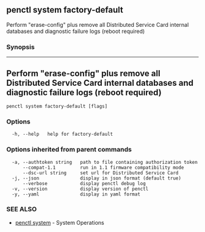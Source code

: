 ## penctl system factory-default

Perform "erase-config" plus remove all Distributed Service Card internal databases and diagnostic failure logs (reboot required)

### Synopsis



------------------------------------------------------------------------------------------------------------------
 Perform "erase-config" plus remove all Distributed Service Card internal databases and diagnostic failure logs (reboot required) 
------------------------------------------------------------------------------------------------------------------


```
penctl system factory-default [flags]
```

### Options

```
  -h, --help   help for factory-default
```

### Options inherited from parent commands

```
  -a, --authtoken string   path to file containing authorization token
      --compat-1.1         run in 1.1 firmware compatibility mode
      --dsc-url string     set url for Distributed Service Card
  -j, --json               display in json format (default true)
      --verbose            display penctl debug log
  -v, --version            display version of penctl
  -y, --yaml               display in yaml format
```

### SEE ALSO
* [penctl system](penctl_system.md)	 - System Operations

